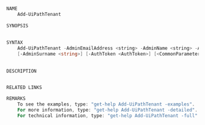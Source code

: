 ﻿```PowerShell

NAME
    Add-UiPathTenant
    
SYNOPSIS
    
    
SYNTAX
    Add-UiPathTenant -AdminEmailAddress <string> -AdminName <string> -AdminPassword <string> -Name <string> 
    [-AdminSurname <string>] [-AuthToken <AuthToken>] [<CommonParameters>]
    
    
DESCRIPTION
    

RELATED LINKS

REMARKS
    To see the examples, type: "get-help Add-UiPathTenant -examples".
    For more information, type: "get-help Add-UiPathTenant -detailed".
    For technical information, type: "get-help Add-UiPathTenant -full".



```
